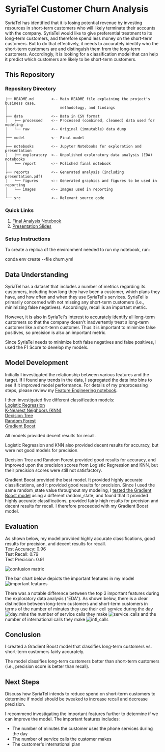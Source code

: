# SyriaTel Customer Churn Analysis

SyriaTel has identified that it is losing potential revenue by investing resources in short-term customers who will likely terminate their accounts with the company.  SyriaTel would like to give preferential treatment to its long-term customers, and therefore spend less money on the short-term customers.  But to do that effectively, it needs to accurately identify who the short-term customers are and distinguish them from the long-term customers.  Accordingly, it is looking for a classification model that can help it predict which customers are likely to be short-term customers.

## This Repository

### Repository Directory

```
├── README.md        <-- Main README file explaining the project's business case,
│                        methodology, and findings
│
├── data             <-- Data in CSV format
│   ├── processed    <-- Processed (combined, cleaned) data used for modeling
│   └── raw          <-- Original (immutable) data dump
│
├── model            <-- Final model
│
├── notebooks        <-- Jupyter Notebooks for exploration and presentation
│   ├── exploratory  <-- Unpolished exploratory data analysis (EDA) notebooks
│   └── report       <-- Polished final notebook
│
├── reports          <-- Generated analysis (including presentation.pdf)
│   └── figures      <-- Generated graphics and figures to be used in reporting
│   └── images       <-- Images used in reporting
│
└── src              <-- Relevant source code
```

### Quick Links

1. [Final Analysis Notebook](notebooks/report/final_notebook.ipynb)
2. [Presentation Slides](reports/presentation.pdf)

### Setup Instructions

To create a replica of the environment needed to run my notebook, run: 

conda env create --file churn.yml

## Data Understanding

SyriaTel has a dataset that includes a number of metrics regarding its customers, including how long they have been a customer, which plans they have, and how often and when they use SyriaTel's services.  SyriaTel is primarily concerned with not missing any short-term customers (i.e., minimizing false negatives).  Accordingly, recall is an important metric.  
  
However, it is also in SyriaTel's interest to accurately identify all long-term customers so that the company doesn't inadvertently treat a long-term customer like a short-term customer.  Thus it is important to minimize false positives, so precision is also an important metric.  
  
Since SyriaTel needs to minimize both false negatives and false positives, I used the F1 Score to develop my models.


## Model Development

Initially I investigated the relationship between various features and the target.  If I found any trends in the data, I segregated the data into bins to see if it improved model performance.  For details of my preprocessing steps, please review my [Feature Engineering notebook](notebooks/exploratory/Feature_Engineering.ipynb).
  
I then investigated five different classification models:  
    [Logistic Regression](notebooks/exploratory/Model1-LogisticRegression.ipynb)  
    [K-Nearest Neighbors (KNN)](notebooks/exploratory/Model2-KNN.ipynb)  
    [Decision Tree](notebooks/exploratory/Model3-DecisionTree.ipynb)  
    [Random Forest](notebooks/exploratory/Model4-RandomForest.ipynb)  
    [Gradient Boost](notebooks/exploratory/Model5-GradientBoost.ipynb)  
  
All models provided decent results for recall.  
  
Logistic Regression and KNN also provided decent results for accuracy, but were not good models for precision.  
  
Decision Tree and Random Forest provided good results for accuracy, and improved upon the precision scores from Logistic Regression and KNN, but their precision scores were still not satisfactory.  
  
Gradient Boost provided the best model.  It provided highly accurate classifications, and it provided good results for precision.  Since I used the same random_state value throughout my modeling, I [tested the Gradient Boost model](notebooks/exploratory/Test_Gradient_Boost.ipynb) using a different random_state, and found that it provided highly accurate classifications, provided fairly high results for precision and decent results for recall. I therefore proceeded with my Gradient Boost model.

## Evaluation

As shown below, my model provided highly accurate classifications, good results for precision, and decent results for recall.  
Test Accuracy: 0.96  
Test Recall: 0.79  
Test Precision: 0.91  
  
![confusion matrix](reports/figures/confusion_matrix.png)

The bar chart below depicts the important features in my model
![important features](reports/figures/feature_importance.png)

There was a notable difference between the top 3 important features during the exploratory data analysis ("EDA").  As shown below, there is a clear distinction between long-term customers and short-term customers in terms of the number of minutes they use their cell service during the day
![day_mins](reports/figures/day_mins.png)
the number of service calls they make
![service_calls](reports/figures/service_calls.png)
and the number of international calls they make
![intl_calls](reports/figures/intl_calls.png)


## Conclusion

I created a Gradient Boost model that classifies long-term customers vs. short-term customers fairly accurately.  
  
The model classifies long-term customers better than short-term customers (i.e., precision score is better than recall).

## Next Steps
Discuss how SyriaTel intends to reduce spend on short-term customers to determine if model should be tweaked to increase recall and decrease precision.  
  
I recommend investigating the important features further to determine if we can improve the model.  The important features includes:
- The number of minutes the customer uses the phone services during the day
- The number of service calls the customer makes
- The customer's international plan 